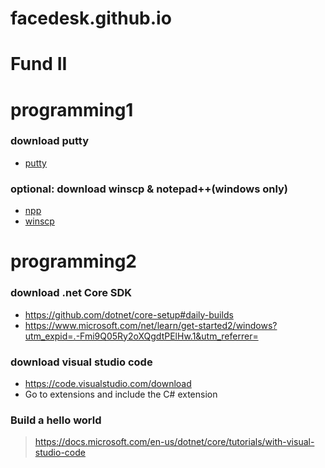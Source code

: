 # facedesk.github.io

# Fund II


# programming1
### download putty
- [putty](https://github.com/facedesk/facedesk.github.io/raw/master/putty.exe)

### optional: download winscp & notepad++(windows only)
- [npp](https://github.com/facedesk/facedesk.github.io/raw/master/npp.zip)
- [winscp](https://github.com/facedesk/facedesk.github.io/raw/master/WinSCP.exe)


# programming2
### download .net Core SDK
- https://github.com/dotnet/core-setup#daily-builds
- https://www.microsoft.com/net/learn/get-started2/windows?utm_expid=.-Fmi9Q05Ry2oXQgdtPElHw.1&utm_referrer=


### download visual studio code
- https://code.visualstudio.com/download
- Go to extensions and include the C# extension

### Build a hello world
> https://docs.microsoft.com/en-us/dotnet/core/tutorials/with-visual-studio-code
